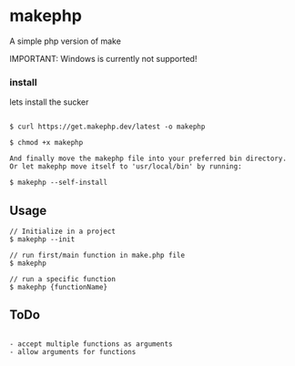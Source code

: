 # makephp
A simple php version of make

IMPORTANT: Windows is currently not supported!

### install
lets install the sucker

```

$ curl https://get.makephp.dev/latest -o makephp

$ chmod +x makephp

And finally move the makephp file into your preferred bin directory.
Or let makephp move itself to 'usr/local/bin' by running:

$ makephp --self-install

```

## Usage

```
// Initialize in a project
$ makephp --init

// run first/main function in make.php file
$ makephp

// run a specific function
$ makephp {functionName}

```

## ToDo

```

- accept multiple functions as arguments
- allow arguments for functions

```